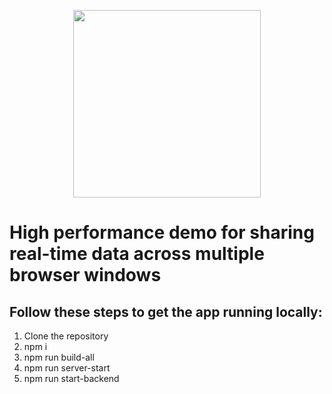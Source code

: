 <p align="center">
  <img height="300"src="https://raw.githubusercontent.com/neomjs/pages/main/resources/images/logos/Neo_Logo_Text.svg">
</p>

# High performance demo for sharing real-time data across multiple browser windows

## Follow these steps to get the app running locally:
1. Clone the repository
2. npm i
3. npm run build-all
4. npm run server-start
5. npm run start-backend
